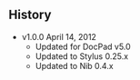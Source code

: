 ## History

- v1.0.0 April 14, 2012
	- Updated for DocPad v5.0
	- Updated to Stylus 0.25.x
	- Updated to Nib 0.4.x